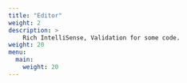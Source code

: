 ```yaml
---
title: "Editor"
weight: 2
description: >
    Rich IntelliSense, Validation for some code.
weight: 20
menu:
  main:
    weight: 20
---
```


